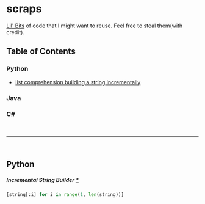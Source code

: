 # scraps
[Lil' Bits](https://www.youtube.com/watch?v=Gj4-E5Hs3Kc) of code that I might want to reuse. Feel free to steal them(with credit).

## Table of Contents
### Python
* [list comprehension building a string incrementally](#incremental-string-builder)
### Java
### C#

<br>
<hr>
<br>


## Python
##### Incremental String Builder [*](https://github.com/jabocg/scraps/blob/master/python/incremental-string-builder)
```python
[string[:i] for i in range(1, len(string))]
```
